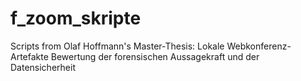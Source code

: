 # f_zoom_skripte
Scripts from Olaf Hoffmann's Master-Thesis: Lokale Webkonferenz-Artefakte Bewertung der forensischen Aussagekraft und der Datensicherheit
